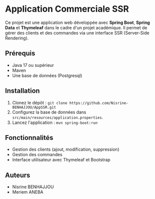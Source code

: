 # Application Commerciale SSR

Ce projet est une application web développée avec **Spring Boot**, **Spring Data** et **Thymeleaf** dans le cadre d'un projet académique. Il permet de gérer des clients et des commandes via une interface SSR (Server-Side Rendering).

## Prérequis
- Java 17 ou supérieur
- Maven
- Une base de données (Postgresql)

## Installation
1. Clonez le dépôt : `git clone https://github.com/Nisrine-BENHAJJOU/AppSSR.git`
2. Configurez la base de données dans `src/main/resources/application.properties`.
3. Lancez l'application : `mvn spring-boot:run`

## Fonctionnalités
- Gestion des clients (ajout, modification, suppression)
- Gestion des commandes
- Interface utilisateur avec Thymeleaf et Bootstrap

## Auteurs
- Nisrine BENHAJJOU
- Meriem ANEBA
